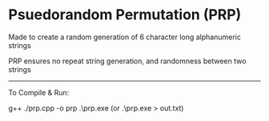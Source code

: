 # Psuedorandom Permutation (PRP)

Made to create a random generation of 6 character long alphanumeric strings

PRP ensures no repeat string generation, and randomness between two strings

-----------------------------------------

To Compile & Run:

g++ ./prp.cpp -o prp
.\prp.exe (or .\prp.exe > out.txt)


